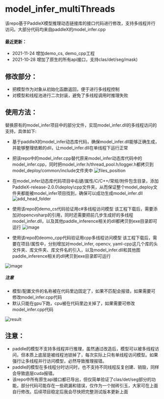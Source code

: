# model_infer_multiThreads

该repo基于PaddleX模型推理动态链接库的接口代码进行修改，支持多线程并行访问。大部分代码均来自paddleX的model_infer.cpp
#### 最近更新：
- 2021-11-24 增加demo_cs, demo_cpp工程
- 2021-10-28 增加了原生的所有api接口，支持clas/det/seg/mask)

## 修改部分：
- 把模型作为对象从初始化函数返回，便于进行多线程控制
- 对模型和线程池进行二次封装，避免了多线程调用时推理失败

## 使用方法：
替换原有的model_infer项目中的部分文件，实现model_infer.dll的多线程访问的支持，具体如下:

- 基于paddleX的model_infer动态库代码，确保model_infer.dll能够正确生成，并能够整理依赖的dll，让model_infer.dll在单线程下运行正常
- 把该repo中的model_infer.cpp替代原来model_infer动态库代码中的model_infer.cpp，同时把model_infer.h/thread_pool.h/logger.h都拷贝到model_deploy/common/include文件夹中
![files_position](https://user-images.githubusercontent.com/24242483/139017800-78736d89-f2cc-452b-9d99-82361fa8be6e.png)

- 在model_infer动态库代码项目中右键/属性/C/C++/常规/附件包含目录，添加PaddleX-release-2.0.0\deploy\cpp文件夹，从而保证整个model_deploy文件夹都能被model_infer项目找到，确保可以成功生成model_infer.dll
![add_head_folder](https://user-images.githubusercontent.com/24242483/139017936-44a5399f-c203-4842-9a58-4ff4ffcbfd7f.png)

- 使用该repo的demo_cs代码验证用c#多线程访问模型
该工程下载后，需要添加对opencvsharp的引用，同时还需要把前几步生成好的多线程model_infer.dll，以及其他paddle_inference相关的dll都拷贝到exe目录即可运行
![image](https://user-images.githubusercontent.com/24242483/143397023-f046a327-4446-4f2c-bae2-0d89fb2653d5.png)

- 使用该repo的deomo_cpp代码验证用cpp多线程访问模型
该工程下载后，需要在项目/属性中，分别增加对model_infer, opencv, yaml-cpp这几个库的头文件夹、库文件夹、库文件名的引入，以及model_infer.dll和其他图paddle_inference相关的dll拷贝到exe目录即可运行

![image](https://user-images.githubusercontent.com/24242483/143397092-0bc0f774-92fe-487d-a5c8-3420943c759b.png)

##### 注意
- 模型/配置文件的名称被在代码里边固定了，如果不匹配会报错，如果需要可修改model_infer.cpp代码
- 默认只能在gpu下跑，cpu被在代码里边关掉了，如果需要可修改model_infer.cpp代码

![result](https://user-images.githubusercontent.com/24242483/139020183-f0b997c1-c293-4de9-bb72-e3ca8b9185ef.png)

## 注意：
- paddle的模型不支持多线程并行推理，虽然通过改造后，模型可以被多线程访问，但本质上底层是被线程池锁掉了，每次实际上只有单线程访问模型。如果强行让多线程并行访问模型，必然导致推理报错。
- paddle的模型在多线程分时访问时，也不支持不同线程反复创建、销毁，同样会导致底层cuda报错。
- 该repo中所有原生api接口都已导出，但仅简单验证了clas/det/seg部分的功能，部分代码可能存在一些疏漏和错误，仅作为一个抛砖引玉，大家可在上面自行修改。后续项目稳定后我会尽快把完整测试版本更新上面
